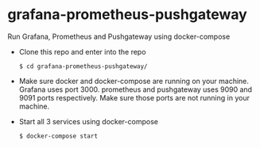 # grafana-prometheus-pushgateway
Run Grafana, Prometheus and Pushgateway using docker-compose

* Clone this repo and enter into the repo

      $ cd grafana-prometheus-pushgateway/

* Make sure docker and docker-compose are running on your machine. Grafana uses port 3000. prometheus and pushgateway uses 9090 and 9091 ports respectively. Make sure those ports are not running in your machine.

* Start all 3 services using docker-compose

      $ docker-compose start

